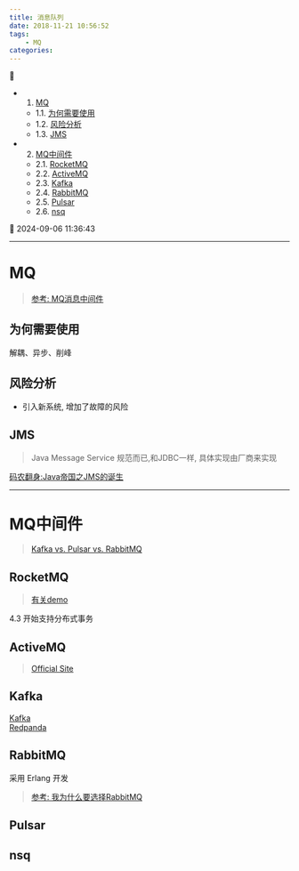 ```yaml
---
title: 消息队列
date: 2018-11-21 10:56:52
tags: 
    - MQ
categories: 
---
```


💠

- 1. [MQ](#mq)
    - 1.1. [为何需要使用](#为何需要使用)
    - 1.2. [风险分析](#风险分析)
    - 1.3. [JMS](#jms)
- 2. [MQ中间件](#mq中间件)
    - 2.1. [RocketMQ](#rocketmq)
    - 2.2. [ActiveMQ](#activemq)
    - 2.3. [Kafka](#kafka)
    - 2.4. [RabbitMQ](#rabbitmq)
    - 2.5. [Pulsar](#pulsar)
    - 2.6. [nsq](#nsq)

💠 2024-09-06 11:36:43
****************************************
# MQ

> [参考: MQ消息中间件](https://blog.csdn.net/qq_29676623/article/details/85108070)

## 为何需要使用
解耦、异步、削峰

## 风险分析
- 引入新系统, 增加了故障的风险

## JMS
> Java Message Service 规范而已,和JDBC一样, 具体实现由厂商来实现

[码农翻身:Java帝国之JMS的诞生](https://mp.weixin.qq.com/s?__biz=MzAxOTc0NzExNg==&mid=2665513515&idx=1&sn=380bb1cb56d4151fd3acc5aa86f1da9a&chksm=80d67a68b7a1f37e3d98fe4495eab4db097eedd695c99fbd8704cc0464595842c4da598b99e3&scene=21#wechat_redirect)

************************

# MQ中间件
> [Kafka vs. Pulsar vs. RabbitMQ](https://www.confluent.io/kafka-vs-pulsar/)

## RocketMQ
> [有关demo](https://github.com/lirenzuo/rocketmq-rocketmq-all-4.1.0-incubating)

4.3 开始支持分布式事务

## ActiveMQ
> [Official Site](http://activemq.apache.org/)

## Kafka
[Kafka](./Kafka.md)  
[Redpanda](https://github.com/redpanda-data/redpanda)  

## RabbitMQ
采用 Erlang 开发

> [参考: 我为什么要选择RabbitMQ ](https://www.sojson.com/blog/48.html)

## Pulsar

## nsq
